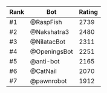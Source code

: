 Rank|Bot|Rating
---|---|---
#1|@RaspFish|2739
#2|@Nakshatra3|2480
#3|@NilatacBot|2311
#4|@OpeningsBot|2251
#5|@anti-bot|2165
#6|@CatNail|2070
#7|@pawnrobot|1912

